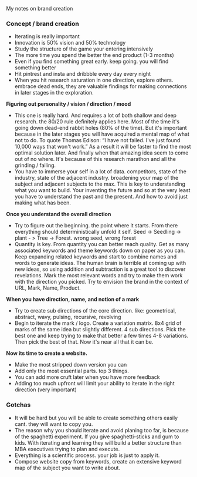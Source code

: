 My notes on brand creation<!--more-->

### Concept / brand creation
- Iterating is really important
- Innovation is 50% vision and 50% technology
- Study the structure of the game your entering intensively
- The more time you spend the better the end product (1-3 months)
- Even if you find something great early. keep going. you will find something better
- Hit pintrest and insta and dribbble every day every night
- When you hit research saturation in one direction, explore others. embrace dead ends, they are valuable findings for making connections in later stages in the exploration.

**Figuring out personality / vision / direction / mood**
- This one is really hard. And requires a lot of both shallow and deep research. the 80/20 rule definitely applies here. Most of the time it's going down dead-end rabbit holes (80% of the time). But it's important because in the later stages you will have acquired a mental map of what not to do. To quote Thomas Edison: “I have not failed. I've just found 10,000 ways that won't work.” As a result it will be faster to find the most optimal solution later. And finally when that amazing idea seem to come out of no where. It's because of this research marathon and all the grinding / failing.
- You have to immerse your self in a lot of data. competitors, state of the industry, state of the adjacent industry. broadening your map of the subject and adjacent subjects to the max. This is key to understanding what you want to build. Your inventing the future and so at the very least you have to understand the past and the present. And how to avoid just making what has been.

**Once you understand the overall direction**
- Try to figure out the beginning. the point where it starts. From there everything should deterministically unfold it self. Seed -> Seedling -> plant - > Tree -> Forest. wrong seed, wrong forest
- Quantity is key. From quantity you can better reach quality. Get as many associated keywords and theme keywords down on paper as you can. Keep expanding related keywords and start to combine names and words to generate ideas. The human brain is terrible at coming up with new ideas, so using addition and subtraction is a great tool to discover revelations. Mark the most relevant words and try to make them work with the direction you picked. Try to envision the brand in the context of URL, Mark, Name, Product.

**When you have direction, name, and notion of a mark**
- Try to create sub directions of the core direction. like: geometrical, abstract, wavy, pulsing, recursive, revolving
- Begin to iterate the mark / logo. Create a variation matrix. 8x4 grid of marks of the same idea but slightly different. 4 sub directions. Pick the best one and keep trying to make that better a few times 4-8 variations. Then pick the best of that. Now it's near all that it can be.

**Now its time to create a website.**
- Make the most stripped down version you can
- Add only the most essential parts. top 3 things.
- You can add more cruft later when you have more feedback
- Adding too much upfront will limit your ability to iterate in the right direction (very important)

### Gotchas
- It will be hard but you will be able to create something others easily cant. they will want to copy you.
- The reason why you should iterate and avoid planing too far, is because of the spaghetti experiment. If you give spaghetti-sticks and gum to kids. With iterating and learning they will build a better structure than MBA executives trying to plan and execute.
- Everything is a scientific process. your job is just to apply it.
- Compose website copy from keywords, create an extensive keyword map of the subject you want to write about.
